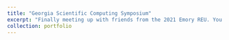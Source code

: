```yaml
---
title: "Georgia Scientific Computing Symposium"
excerpt: "Finally meeting up with friends from the 2021 Emory REU. You can checkout the REU [here](http://www.math.emory.edu/site/cmds-reuret/) <br/><img src='/images/EmoryREUPicutre.JPG'>"
collection: portfolio
---
```

